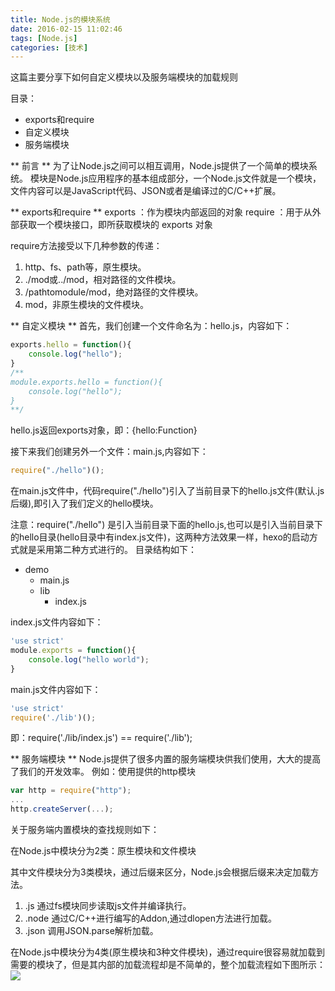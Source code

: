 ```yaml
---
title: Node.js的模块系统
date: 2016-02-15 11:02:46
tags: [Node.js]
categories: [技术]
---
```

这篇主要分享下如何自定义模块以及服务端模块的加载规则
<!--more-->
目录：
* exports和require
* 自定义模块
* 服务端模块

** 前言 **
为了让Node.js之间可以相互调用，Node.js提供了一个简单的模块系统。
模块是Node.js应用程序的基本组成部分，一个Node.js文件就是一个模块，文件内容可以是JavaScript代码、JSON或者是编译过的C/C++扩展。

** exports和require **
exports ：作为模块内部返回的对象
require ：用于从外部获取一个模块接口，即所获取模块的 exports 对象

require方法接受以下几种参数的传递：
1. http、fs、path等，原生模块。
1. ./mod或../mod，相对路径的文件模块。
1. /pathtomodule/mod，绝对路径的文件模块。
1. mod，非原生模块的文件模块。

** 自定义模块 **
首先，我们创建一个文件命名为：hello.js，内容如下：
~~~js
exports.hello = function(){
	console.log("hello");
}
/**
module.exports.hello = function(){
	console.log("hello");
}
**/
~~~
hello.js返回exports对象，即：{hello:Function}

接下来我们创建另外一个文件：main.js,内容如下：
~~~js
require("./hello")();
~~~
在main.js文件中，代码require("./hello")引入了当前目录下的hello.js文件(默认.js后缀),即引入了我们定义的hello模块。

注意：require("./hello") 是引入当前目录下面的hello.js,也可以是引入当前目录下的hello目录(hello目录中有index.js文件)，这两种方法效果一样，hexo的启动方式就是采用第二种方式进行的。
目录结构如下：
* demo
	* main.js
	* lib
		* index.js

index.js文件内容如下：
~~~js
'use strict'
module.exports = function(){
	console.log("hello world");
}
~~~

main.js文件内容如下：
~~~js
'use strict'
require('./lib')();
~~~

即：require('./lib/index.js') == require('./lib');


** 服务端模块 **
Node.js提供了很多内置的服务端模块供我们使用，大大的提高了我们的开发效率。
例如：使用提供的http模块
~~~js
var http = require("http");
...
http.createServer(...);
~~~
关于服务端内置模块的查找规则如下：

在Node.js中模块分为2类：原生模块和文件模块

其中文件模块分为3类模块，通过后缀来区分，Node.js会根据后缀来决定加载方法。
1. .js 通过fs模块同步读取js文件并编译执行。
1. .node 通过C/C++进行编写的Addon,通过dlopen方法进行加载。
1. .json 调用JSON.parse解析加载。


在Node.js中模块分为4类(原生模块和3种文件模块)，通过require很容易就加载到需要的模块了，但是其内部的加载流程却是不简单的，整个加载流程如下图所示：
![](http://7xqlat.com1.z0.glb.clouddn.com/nodejs_modules_01.png)

